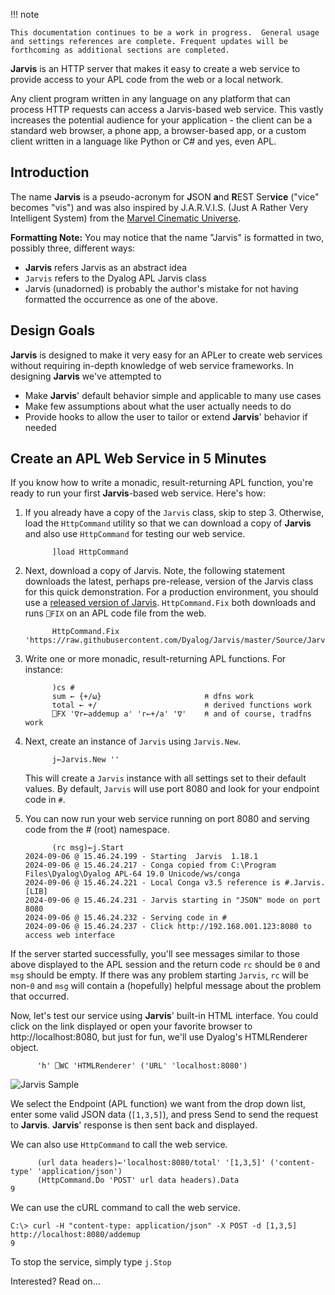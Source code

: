 !!! note

    This documentation continues to be a work in progress.  General usage and settings references are complete. Frequent updates will be forthcoming as additional sections are completed.

**Jarvis** is an HTTP server that makes it easy to create a web service to provide access to your APL code from the web or a local network.

Any client program written in any language on any platform that can process HTTP requests can access  a Jarvis-based web service. This vastly increases the potential audience for your application - the client can be a standard web browser, a phone app, a browser-based app, or a custom client written in a language like Python or C# and yes, even APL.

## Introduction
The name **Jarvis** is a pseudo-acronym for **J**SON **a**nd **R**EST Ser**vice** ("vice" becomes "vis") and was also inspired by J.A.R.V.I.S. (Just A Rather Very Intelligent System) from the [Marvel Cinematic Universe](https://en.wikipedia.org/wiki/J.A.R.V.I.S.). 

**Formatting Note:** You may notice that the name "Jarvis" is formatted in two, possibly three, different ways:

* **Jarvis** refers Jarvis as an abstract idea
* `Jarvis` refers to the Dyalog APL Jarvis class
* Jarvis (unadorned) is probably the author's mistake for not having formatted the occurrence as one of the above.

## Design Goals
**Jarvis** is designed to make it very easy for an APLer to create web services without requiring in-depth knowledge of web service frameworks. In designing **Jarvis** we've attempted to

- Make **Jarvis**' default behavior simple and applicable to many use cases
- Make few assumptions about what the user actually needs to do
- Provide hooks to allow the user to tailor or extend **Jarvis**' behavior if needed

## Create an APL Web Service in 5 Minutes
If you know how to write a monadic, result-returning APL function, you're ready to run your first **Jarvis**-based web service.  Here's how:

1.  If you already have a copy of the `Jarvis` class, skip to step 3.  Otherwise, load the `HttpCommand` utility so that we can download a copy of **Jarvis** and also use `HttpCommand` for testing our web service.

              ]load HttpCommand

2.  Next, download a copy of Jarvis. Note, the following statement downloads the latest, perhaps pre-release, version of the Jarvis class for this quick demonstration. For a production environment, you should use a [released version of Jarvis](https://github.com/Dyalog/Jarvis/releases). `HttpCommand.Fix` both downloads and runs `⎕FIX` on an APL code file from the web.

              HttpCommand.Fix 'https://raw.githubusercontent.com/Dyalog/Jarvis/master/Source/Jarvis.dyalog'

1.  Write one or more monadic, result-returning APL functions. For instance:

              )cs #
              sum ← {+/⍵}                       ⍝ dfns work
              total ← +/                        ⍝ derived functions work
              ⎕FX '∇r←addemup a' 'r←+/a' '∇'    ⍝ and of course, tradfns work

1.  Next, create an instance of `Jarvis` using `Jarvis.New`.

              j←Jarvis.New ''

    This will create a `Jarvis` instance with all settings set to their default values. By default, `Jarvis` will use port 8080 and look for your endpoint code in `#`.

1.  You can now run your web service running on port 8080 and serving code from the # (root) namespace.

    ```
          (rc msg)←j.Start
    2024-09-06 @ 15.46.24.199 - Starting  Jarvis  1.18.1
    2024-09-06 @ 15.46.24.217 - Conga copied from C:\Program Files\Dyalog\Dyalog APL-64 19.0 Unicode/ws/conga
    2024-09-06 @ 15.46.24.221 - Local Conga v3.5 reference is #.Jarvis.[LIB]
    2024-09-06 @ 15.46.24.231 - Jarvis starting in "JSON" mode on port 8080
    2024-09-06 @ 15.46.24.232 - Serving code in #
    2024-09-06 @ 15.46.24.237 - Click http://192.168.001.123:8080 to access web interface
    ```

If the server started successfully, you'll see messages similar to those above displayed to the APL session and the return code `rc` should be `0` and `msg` should be empty.  If there was any problem starting `Jarvis`, `rc` will be non-`0` and `msg` will contain a (hopefully) helpful message about the problem that occurred.


Now, let's test our service using **Jarvis**' built-in HTML interface. You could click on the link displayed or open your favorite browser to http://localhost:8080, but just for fun, we'll use Dyalog's HTMLRenderer object.

          'h' ⎕WC 'HTMLRenderer' ('URL' 'localhost:8080')

![Jarvis Sample](img/sample.png)

We select the Endpoint (APL function) we want from the drop down list, enter some valid JSON data (`[1,3,5]`), and press Send to send the request to **Jarvis**.  **Jarvis**' response is then sent back and displayed.

We can also use `HttpCommand` to call the web service.

          (url data headers)←'localhost:8080/total' '[1,3,5]' ('content-type' 'application/json')
		  (HttpCommand.Do 'POST' url data headers).Data
    9

We can use the cURL command to call the web service.

    C:\> curl -H "content-type: application/json" -X POST -d [1,3,5] http://localhost:8080/addemup
    9

To stop the service, simply type `j.Stop`

Interested?  Read on...
